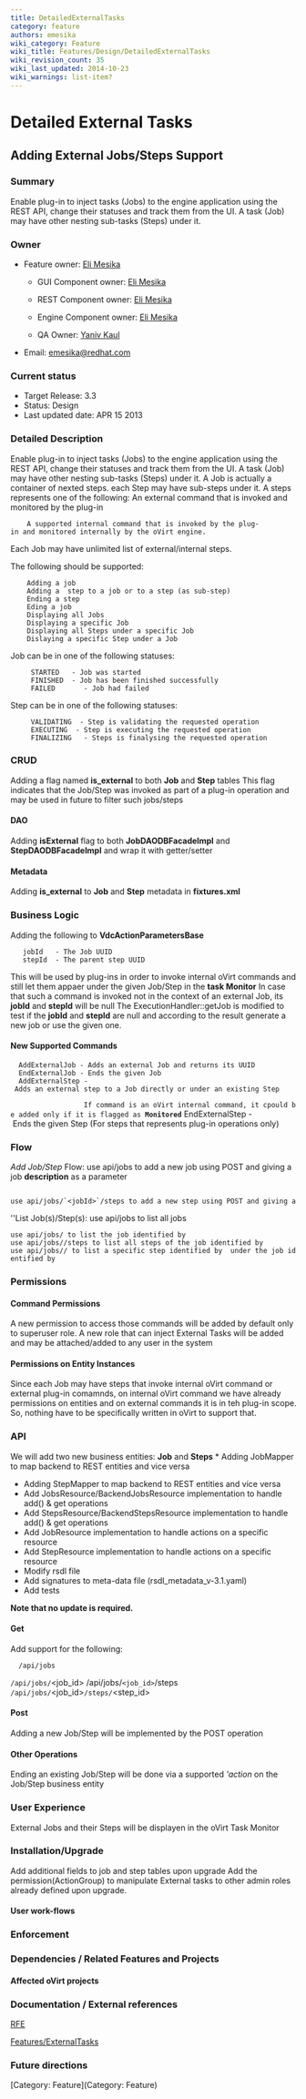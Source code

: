 ```yaml
---
title: DetailedExternalTasks
category: feature
authors: emesika
wiki_category: Feature
wiki_title: Features/Design/DetailedExternalTasks
wiki_revision_count: 35
wiki_last_updated: 2014-10-23
wiki_warnings: list-item?
---
```


# Detailed External Tasks

## Adding External Jobs/Steps Support

### Summary

Enable plug-in to inject tasks (Jobs) to the engine application using the REST API, change their statuses and track them from the UI. A task (Job) may have other nesting sub-tasks (Steps) under it.

### Owner

*   Feature owner: [ Eli Mesika](User:emesika)

    * GUI Component owner: [ Eli Mesika](User:emesika)

    * REST Component owner: [ Eli Mesika](User:emesika)

    * Engine Component owner: [ Eli Mesika](User:emesika)

    * QA Owner: [ Yaniv Kaul](User:ykaul)

*   Email: emesika@redhat.com

### Current status

*   Target Release: 3.3
*   Status: Design
*   Last updated date: APR 15 2013

### Detailed Description

Enable plug-in to inject tasks (Jobs) to the engine application using the REST API, change their statuses and track them from the UI. A task (Job) may have other nesting sub-tasks (Steps) under it. A Job is actually a container of nexted steps. each Step may have sub-steps under it. A steps represents one of the following:
 An external command that is invoked and monitored by the plug-in

        A supported internal command that is invoked by the plug-in and monitored internally by the oVirt engine.

Each Job may have unlimited list of external/internal steps.

The following should be supported:

        Adding a job
        Adding a  step to a job or to a step (as sub-step)
        Ending a step 
        Eding a job
        Displaying all Jobs
        Displaying a specific Job
        Displaying all Steps under a specific Job
        Dislaying a specific Step under a Job

Job can be in one of the following statuses:

         STARTED   - Job was started
         FINISHED  - Job has been finished successfully
         FAILED       - Job had failed 

Step can be in one of the following statuses:

         VALIDATING  - Step is validating the requested operation
         EXECUTING  - Step is executing the requested operation
         FINALIZING   - Steps is finalysing the requested operation

### CRUD

Adding a flag named **is_external** to both **Job** and **Step** tables
This flag indicates that the Job/Step was invoked as part of a plug-in operation and may be used in future to filter such jobs/steps

#### DAO

Adding **isExternal** flag to both **JobDAODBFacadeImpl** and **StepDAODBFacadeImpl** and wrap it with getter/setter

#### Metadata

Adding **is_external** to **Job** and **Step** metadata in **fixtures.xml**

### Business Logic

Adding the following to **VdcActionParametersBase**

       jobId   - The Job UUID
       stepId  - The parent step UUID

This will be used by plug-ins in order to invoke internal oVirt commands and still let them appaer under the given Job/Step in the **task Monitor**
In case that such a command is invoked not in the context of an external Job, its **jobId** and **stepId** will be null
 The ExecutionHandler::getJob is modified to test if the **jobId** and **stepId** are null and according to the result generate a new job or use the given one.

#### New Supported Commands

      AddExternalJob - Adds an external Job and returns its UUID
      EndExternalJob - Ends the given Job
      AddExternalStep - Adds an external step to a Job directly or under an existing Step
`                  If command is an oVirt internal command, it cpould be added only if it is flagged as `**`Monitored`**
      EndExternalStep - Ends the given Step (For steps that represents plug-in operations only)

### Flow

*Add Job/Step* Flow:
 use api/jobs to add a new job using POST and giving a job **description** as a parameter

      use api/jobs/`<jobId>`/steps to add a new step using POST and giving a step `**`parentId`**` , `**`parentType`**`, `**`description`**` and `**`status`**` as parameters (The parentId is the UUID of the parent of the new created step, the parentType may be `**`Job`**` or `**`Step`**`)

''List Job(s)/Step(s):
 use api/jobs to list all jobs

`use api/jobs/`<jobId>` to list the job identified by `<jobId>
`use api/jobs/`<jobId>`/steps to list all steps of the job identified by `<jobId>
`use api/jobs/`<jobId>`/`<stepId>` to list a specific step identified by `<stepId>` under the job identified by `<jobId>

### Permissions

#### Command Permissions

A new permission to access those commands will be added by default only to superuser role. A new role that can inject External Tasks will be added and may be attached/added to any user in the system

#### Permissions on Entity Instances

Since each Job may have steps that invoke internal oVirt command or external plug-in comamnds, on internal oVirt command we have already permissions on entities and on external commands it is in teh plug-in scope. So, nothing have to be specifically written in oVirt to support that.

### API

We will add two new business entities: **Job** and **Steps**
\* Adding JobMapper to map backend to REST entities and vice versa

*   Adding StepMapper to map backend to REST entities and vice versa
*   Add JobsResource/BackendJobsResource implementation to handle add() & get operations
*   Add StepsResource/BackendStepsResource implementation to handle add() & get operations
*   Add JobResource implementation to handle actions on a specific resource
*   Add StepResource implementation to handle actions on a specific resource
*   Modify rsdl file
*   Add signatures to meta-data file (rsdl_metadata_v-3.1.yaml)
*   Add tests

**Note that no update is required.**

#### Get

Add support for the following:

      /api/jobs
`/api/jobs/`<job_id>
      /api/jobs/`<job_id>`/steps
`/api/jobs/`<job_id>`/steps/`<step_id>

#### Post

Adding a new Job/Step will be implemented by the POST operation

#### Other Operations

Ending an existing Job/Step will be done via a supported *'action* on the Job/Step business entity

### User Experience

External Jobs and their Steps will be displayen in the oVirt Task Monitor

### Installation/Upgrade

Add additional fields to job and step tables upon upgrade Add the permission(ActionGroup) to manipulate External tasks to other admin roles already defined upon upgrade.

#### User work-flows

### Enforcement

### Dependencies / Related Features and Projects

#### Affected oVirt projects

### Documentation / External references

[RFE](https://bugzilla.redhat.com/show_bug.cgi?id=872719)

[Features/ExternalTasks](Features/ExternalTasks)

### Future directions

[Category: Feature](Category: Feature)

